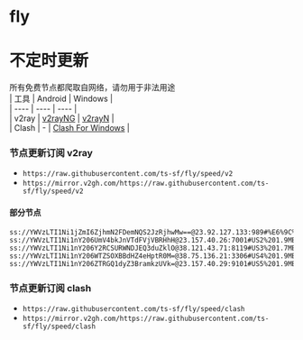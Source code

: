 # fly
# 不定时更新
所有免费节点都爬取自网络，请勿用于非法用途  
|  工具  | Android  | Windows  |  
|  ----  | ----   | ----  |  
| v2ray  | [v2rayNG](https://github.com/2dust/v2rayNG/releases) | [v2rayN](https://github.com/2dust/v2rayN/releases) |  
| Clash  | - | [Clash For Windows](https://github.com/2dust/clashN/releases) | 
  
### 节点更新订阅  v2ray
- `https://raw.githubusercontent.com/ts-sf/fly/speed/v2`  
- `https://mirror.v2gh.com/https://raw.githubusercontent.com/ts-sf/fly/speed/v2`  

#### 部分节点  
``` 
ss://YWVzLTI1Ni1jZmI6ZjhmN2FDemNQS2JzRjhwMw==@23.92.127.133:989#%E6%9C%AA%E7%9F%A56%20536.5KB%2Fs
ss://YWVzLTI1Ni1nY206UmV4bkJnVTdFVjVBRHhH@23.157.40.26:7001#US2%201.9MB%2Fs
ss://YWVzLTI1Ni1nY206Y2RCSURWNDJEQ3duZklO@38.121.43.71:8119#US3%201.7MB%2Fs
ss://YWVzLTI1Ni1nY206WTZSOXBBdHZ4eHptR0M=@38.75.136.21:3306#US4%201.9MB%2Fs
ss://YWVzLTI1Ni1nY206ZTRGQ1dyZ3BramkzUVk=@23.157.40.29:9101#US5%201.9MB%2Fs
```
### 节点更新订阅  clash
- `https://raw.githubusercontent.com/ts-sf/fly/speed/clash`  
- `https://mirror.v2gh.com/https://raw.githubusercontent.com/ts-sf/fly/speed/clash`  


